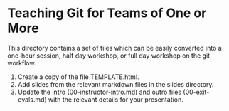 # Teaching Git for Teams of One or More 

This directory contains a set of files which can be easily converted into a one-hour session, half day workshop, or full day workshop on the git workflow.

1. Create a copy of the file TEMPLATE.html.
2. Add slides from the relevant markdown files in the slides directory.
3. Update the intro (00-instructor-intro.md) and outro files (00-exit-evals.md) with the relevant details for your presentation.
